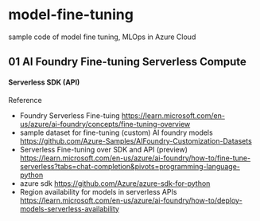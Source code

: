 # model-fine-tuning
sample code of model fine tuning, MLOps in Azure Cloud

## 01 AI Foundry Fine-tuning Serverless Compute

#### Serverless SDK (API)

Reference
* Foundry Serverless Fine-tuing https://learn.microsoft.com/en-us/azure/ai-foundry/concepts/fine-tuning-overview
* sample dataset for fine-tuning (custom) AI foundry models https://github.com/Azure-Samples/AIFoundry-Customization-Datasets
* Serverless Fine-tuning over SDK and API (preview) https://learn.microsoft.com/en-us/azure/ai-foundry/how-to/fine-tune-serverless?tabs=chat-completion&pivots=programming-language-python
* azure sdk https://github.com/Azure/azure-sdk-for-python
* Region availability for models in serverless APIs https://learn.microsoft.com/en-us/azure/ai-foundry/how-to/deploy-models-serverless-availability







